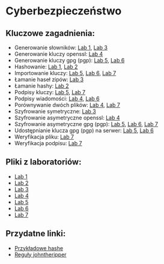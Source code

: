 # Cyberbezpieczeństwo

## Kluczowe zagadnienia:
- Generowanie słowników: [Lab 1](Lab%201 "Lab 1"), [Lab 3](Lab%203 "Lab 3")
- Generowanie kluczy openssl: [Lab 4](Lab%204 "Lab 4")
- Generowanie kluczy gpg (pgp): [Lab 5](Lab%205 "Lab 5"), [Lab 6](Lab%206 "Lab 6")
- Hashowanie: [Lab 1](Lab%201 "Lab1"), [Lab 2](Lab%202 "Lab 2")
- Importowanie kluczy: [Lab 5](Lab%205 "Lab 5"), [Lab 6](Lab%206 "Lab 6"), [Lab 7](Lab%207 "Lab 7")
- Łamanie haseł zipów: [Lab 3](Lab%203 "Lab 3")
- Łamanie hashy: [Lab 2](Lab%202  "Lab 2")
- Podpisy kluczy: [Lab 5](Lab%205 "Lab 5"), [Lab 7](Lab%207 "Lab 7")
- Podpisy wiadomości: [Lab 4](Lab%204 "Lab 4"), [Lab 6](Lab%206 "Lab 6")
- Porównywanie dwóch plików: [Lab 4](Lab%204 "Lab 4"), [Lab 7](Lab%207 "Lab 7")
- Szyfrowanie symetryczne: [Lab 3](Lab%203 "Lab 3")
- Szyfrowanie asymetryczne openssl: [Lab 4](Lab%204 "Lab 4")
- Szyfrowanie asymetryczne gpg (pgp): [Lab 5](Lab%205 "Lab 5"), [Lab 6](Lab%206 "Lab 6"), [Lab 7](Lab%207 "Lab 7")
- Udostępnianie klucza gpg (pgp) na serwer: [Lab 5](Lab%205 "Lab 5"), [Lab 6](Lab%206 "Lab 6")
- Weryfikacja pliku: [Lab 7](Lab%207 "Lab 7")
- Weryfikacja podpisu: [Lab 7](Lab%207 "Lab 7")

## Pliki z laboratoriów:
- [Lab 1](Lab%201 "Lab 1")
- [Lab 2](Lab%202 "Lab 2")
- [Lab 3](Lab%203 "Lab 3")
- [Lab 4](Lab%204 "Lab 4")
- [Lab 5](Lab%205 "Lab 5")
- [Lab 6](Lab%206 "Lab 6")
- [Lab 7](Lab%207 "Lab 7")

## Przydatne linki:
- [Przykładowe hashe](https://hashcat.net/wiki/doku.php?id=example_hashes)
- [Reguły johntheripper](https://www.openwall.com/john/doc/RULES.shtml)
